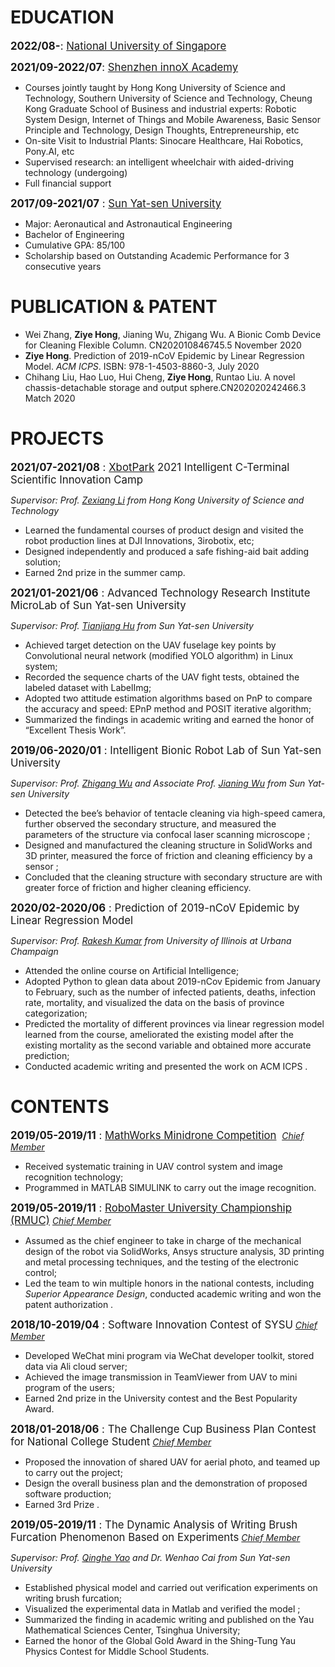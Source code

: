 # EDUCATION
<big>**2022/08-**: [National University of Singapore](https://www.nus.edu.sg/)</big>

<big>**2021/09-2022/07**: [Shenzhen innoX Academy](https://innoxsz.com/)</big>

- Courses jointly taught by Hong Kong University of Science and Technology, Southern
University of Science and Technology, Cheung Kong Graduate School of Business and
industrial experts: Robotic System Design, Internet of Things and Mobile Awareness,
Basic Sensor Principle and Technology, Design Thoughts, Entrepreneurship, etc
- On-site Visit to Industrial Plants: Sinocare Healthcare, Hai Robotics, Pony.AI, etc
- Supervised research: an intelligent wheelchair with aided-driving technology (undergoing)
- Full financial support

<big>**2017/09-2021/07** : [Sun Yat-sen University](https://www.sysu.edu.cn/sysuen/)</big>

- Major: Aeronautical and Astronautical Engineering
- Bachelor of Engineering
- Cumulative GPA: 85/100
- Scholarship based on Outstanding Academic Performance for 3 consecutive years

# PUBLICATION & PATENT
- Wei Zhang, **Ziye Hong**, Jianing Wu, Zhigang Wu. A Bionic Comb Device for Cleaning Flexible Column. CN202010846745.5 November 2020
- **Ziye Hong**. Prediction of 2019-nCoV Epidemic by Linear Regression Model. *ACM ICPS*. ISBN: 978-1-4503-8860-3, July 2020
- Chihang Liu, Hao Luo, Hui Cheng, **Ziye Hong**, Runtao Liu. A novel chassis-detachable storage and output sphere.CN202020242466.3 Match 2020

# PROJECTS

<big>**2021/07-2021/08** : [XbotPark](http://www.xbotpark.com/en/) 2021 Intelligent C-Terminal Scientific Innovation Camp</big>

*Supervisor: Prof. [Zexiang Li](https://seng.hkust.edu.hk/about/people/faculty/zexiang-li) from Hong Kong University of Science and Technology*

* Learned the fundamental courses of product design and visited the robot production lines at DJI Innovations, 3irobotix, etc;
* Designed independently and produced a safe fishing-aid bait adding solution;
* Earned 2nd prize in the summer camp.

<big>**2021/01-2021/06** : Advanced Technology Research Institute MicroLab of Sun Yat-sen University</big>

*Supervisor: Prof. [Tianjiang Hu](https://saa.sysu.edu.cn/teacher/186) from Sun Yat-sen University*

* Achieved target detection on the UAV fuselage key points by Convolutional neural network (modified YOLO algorithm) in Linux system;
* Recorded the sequence charts of the UAV fight tests, obtained the labeled dataset with LabelImg;
* Adopted two attitude estimation algorithms based on PnP to compare the accuracy and speed: EPnP method and POSIT iterative algorithm;
* Summarized the findings in academic writing and earned the honor of “Excellent Thesis Work”.

<big>**2019/06-2020/01** : Intelligent Bionic Robot Lab of Sun Yat-sen University</big>

*Supervisor: Prof. [Zhigang Wu](https://saa.sysu.edu.cn/teacher/196) and Associate Prof. [Jianing Wu](https://saa.sysu.edu.cn/teacher/233) from Sun Yat-sen University*

* Detected the bee’s behavior of tentacle cleaning via high-speed camera, further observed the secondary structure, and measured the parameters of the structure via confocal laser scanning microscope ;
* Designed and manufactured the cleaning structure in SolidWorks and 3D printer, measured the force of friction and cleaning efficiency by a sensor ;
* Concluded that the cleaning structure with secondary structure are with greater force of friction and higher cleaning efficiency.

<big>**2020/02-2020/06** : Prediction of 2019-nCoV Epidemic by Linear Regression Model</big>

*Supervisor: Prof. [Rakesh Kumar](https://cs.illinois.edu/about/people/all-faculty/rakeshk) from University of Illinois at Urbana Champaign*

* Attended the online course on Artificial Intelligence;
* Adopted Python to glean data about 2019-nCov Epidemic from January to February, such as the number of infected patients, deaths, infection rate, mortality, and visualized the data on the basis of province categorization;
* Predicted the mortality of different provinces via linear regression model learned from the course, ameliorated the existing model after the existing mortality as the second variable and obtained more accurate prediction;
* Conducted academic writing and presented the work on ACM ICPS .

# CONTENTS

<big>**2019/05-2019/11** : [MathWorks Minidrone Competition](https://ww2.mathworks.cn/academia/student-competitions/minidrones/sysu-2019.html?s_tid=srchtitle_MathWorks%20Minidrone%20Competition%20SYSU_1) </big>  *<u>Chief Member</u>*

* Received systematic training in UAV control system and image recognition technology;
* Programmed in MATLAB SIMULINK to carry out the image recognition.

<big>**2019/05-2019/11** : [RoboMaster University Championship (RMUC)](https://www.robomaster.com/en-US)</big>  *<u>Chief Member</u>*

* Assumed as the chief engineer to take in charge of the mechanical design of the robot via SolidWorks, Ansys structure analysis, 3D printing and metal processing techniques, and the testing of the electronic control;
* Led the team to win multiple honors in the national contests, including *Superior Appearance Design*, conducted academic writing and won the patent authorization .

<big>**2018/10-2019/04** : Software Innovation Contest of SYSU</big>  *<u>Chief Member</u>*

* Developed WeChat mini program via WeChat developer toolkit, stored data via Ali cloud server;
* Achieved the image transmission in TeamViewer from UAV to mini program of the users;
* Earned 2nd prize in the University contest and the Best Popularity Award.

<big>**2018/01-2018/06** : The Challenge Cup Business Plan Contest for National College Student</big>  *<u>Chief Member</u>*

* Proposed the innovation of shared UAV for aerial photo, and teamed up to carry out the project;
* Design the overall business plan and the demonstration of proposed software production;
* Earned 3rd Prize .

<big>**2019/05-2019/11** : The Dynamic Analysis of Writing Brush Furcation Phenomenon Based on Experiments</big>  *<u>Chief Member</u>*

*Supervisor: Prof. [Qinghe Yao](https://saa.sysu.edu.cn/teacher/238) and Dr. Wenhao Cai from Sun Yat-sen University*

* Established physical model and carried out verification experiments on writing brush furcation;
* Visualized the experimental data in Matlab and verified the model ;
* Summarized the finding in academic writing and published on the Yau Mathematical Sciences Center, Tsinghua University;
* Earned the honor of the Global Gold Award in the Shing-Tung Yau Physics Contest for Middle School Students.

